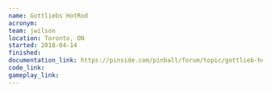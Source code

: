 ```yaml
---
name: Gottliebs HotRod
acronym:
team: jwilson
location: Toronto, ON
started: 2018-04-14
finished:
documentation_link: https://pinside.com/pinball/forum/topic/gottlieb-hot-rod-a-tribute-to-classic-em-pinball
code_link:
gameplay_link:
---
```

